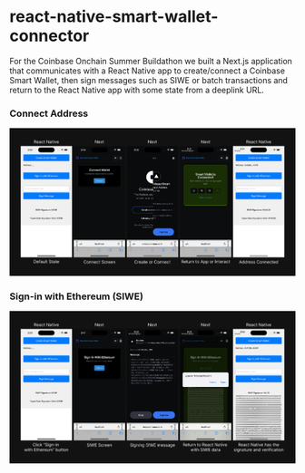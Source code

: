 # react-native-smart-wallet-connector

For the Coinbase Onchain Summer Buildathon we built a Next.js application that communicates with a React Native app to create/connect a Coinbase Smart Wallet, then sign messages such as SIWE or batch transactions and return to the React Native app with some state from a deeplink URL.

### Connect Address

![Address Demo](./img/address-demo.png)

### Sign-in with Ethereum (SIWE)

![SIWE Demo](./img/siwe-sign.png)
